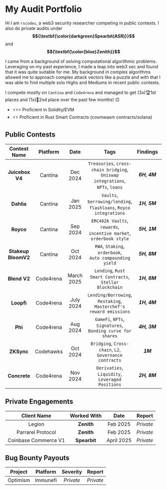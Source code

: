 # My Audit Portfolio

Hi I am `rscodes`, a web3 security researcher competing in public contests. I also do private audits under **$${\textbf{\color{darkgreen}Spearbit(ASR)}}$$** and **$${\textbf{\color{blue}Zenith}}$$**

I came from a background of solving computational algorithmic problems. Leveraging on my past experience, I made a leap into web3 sec and found that it was quite suitable for me. My background in complex algorithms allowed me to approach complex attack vectors like a puzzle and with that I was able to find multiple solo Highs and Mediums in recent public contests.

I compete mostly on `Cantina` and `Code4rena` and managed to get (3x)🏆1st places and (1x)🥈2nd place over the past few months! 🙃
  * ⚡⚡⚡ Proficient in Solidity/EVM 
  * ⚡⚡ Proficient in Rust Smart Contracts (cosmwasm contracts/solana)

## Public Contests

| Contest Name | Platform | Date | Tags | Findings | Rank |
|:------------:|:--------:|:----:|:----:|:--------:|:----:|
| **Juicebox V4**| Cantina | Dec 2024 | `Treasuries`, `cross-chain bridging`, <br>`Uniswap integrations`, `NFTs`, `loans` | <h5>6H, 4M</h5> | **[1st 🏆](https://cantina.xyz/competitions/8d7bdfb9-cf19-4294-95d0-763af5d425b4/leaderboard)** |
| **Dahlia** | Cantina | Jan 2025 | `Vaults`, `borrowing/lending`, <br>`flashloans`, `Royco integrations` | <h5>1H, 5M</h5> | **[1st 🏆](https://cantina.xyz/competitions/691ce303-f137-437a-bf34-aef87dfe983b/leaderboard)** |
| **Royco** | Cantina | Sep 2024 | `ERC4626 Vaults`, `rewards`, <br>`incentive market`, `orderbook style` | <h5>5H, 1M</h5> | **[1st 🏆](https://cantina.xyz/competitions/fadb5a8f-e39c-4a6b-89f6-a03858bb8602/leaderboard)** |
| **Stakeup<br>BloomV2** | Cantina | Oct 2024 | `RWA`, `Staking`, `orderbook`,<br> `Auto compounding yield` | <h5>5H, 8M</h5> | [2nd 🥈](https://cantina.xyz/competitions/61087007-c7e9-4c4e-9d90-4e118933fecf/leaderboard) |
| **Blend V2** | Code4rena | March 2025 | `Lending`, `Rust Smart Contracts`,<br> `Stellar Blockchain` | <h5>1H, 6M</h5> | [4th](https://code4rena.com/audits/2025-02-blend-v2-audit-certora-formal-verification) |
| **Loopfi** | Code4rena | July 2024 | `Lending/Borrowing`, `Restaking`,<br>`Masterchef's reward emissions` | <h5>1H, 4M</h5> | [7th](https://code4rena.com/audits/2024-07-loopfi) |
| **Phi** | Code4rena | Aug 2024 | `GameFi`, `NFTs`, `Signatures`,<br>`Bonding curve for shares` | <h5>4H, 3M</h5> | [8th](https://code4rena.com/audits/2024-08-phi) |
| **ZKSync** | Codehawks | Oct 2024 | `Bridging`, `Cross-chain`, `L2`, <br>`Governance contracts` | <h5>1M</h5> | |
| **Concrete** | Code4rena | Nov 2024 | `Derivaties`, `Liquidity`,<br>`Leveraged Positions`| <h5>2H, 8M</h5>| |

## Private Engagements
| Client Name | Worked With | Date | Report |
|:-----------:|:-----------:|:----:|:------:|
| Legion | **Zenith** | Feb 2025 | _Private_ |
| Parrarel Protocol | **Zenith** | Feb 2025 | _Private_ |
| Coinbase Commerce V1 | **Spearbit** | April 2025 | _Private_ |

## Bug Bounty Payouts
| Project | Platform | Severity | Report |
|:-------:|:--------:|:--------:|:------:|
| Optimism | Immunefi | _Private_ | _Private_ |
